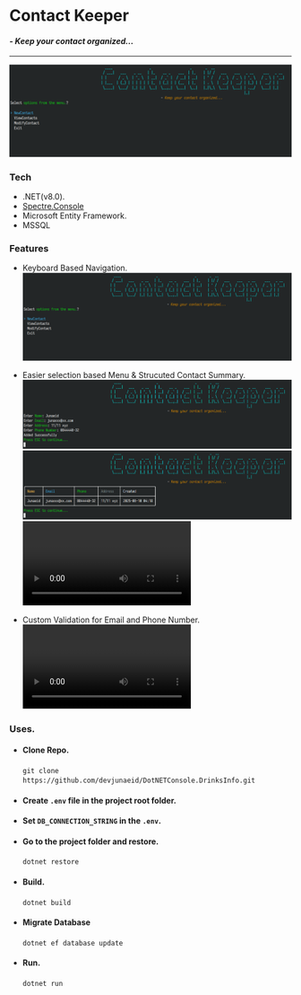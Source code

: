 # Contact Keeper
#### *- Keep your contact organized...*

---------------
![Main UI](Public/MainUI.png)
### Tech
- .NET(v8.0).
- [Spectre.Console](https://spectreconsole.net)
- Microsoft Entity Framework.
- MSSQL

### Features

- Keyboard Based Navigation.
  ![Main UI](Public/MainUI.png)

- Easier selection based Menu & Strucuted Contact Summary.
  ![New Contact](Public/NewContact.png)
  ![Contact Summary](Public/ContactTableView.png)
  ![Modification](Public/Modify.mp4)

- Custom Validation for Email and Phone Number.
  ![Validation](Public/CustomValidation.mp4)


### Uses.
- #### Clone Repo.
  `git clone https://github.com/devjunaeid/DotNETConsole.DrinksInfo.git`
- #### Create `.env` file in the project root folder.
- #### Set `DB_CONNECTION_STRING` in the `.env`.
- #### Go to the project folder and restore.
    `dotnet restore`
- #### Build.
    `dotnet build`
- #### Migrate Database
    `dotnet ef database update`
- #### Run.
    `dotnet run`
